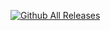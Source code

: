 [![Github All Releases](https://img.shields.io/github/downloads/jessy2027/Course-Manager/latest/total
)]() 
